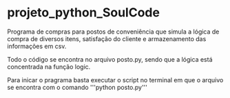 # projeto_python_SoulCode
Programa de compras para postos de conveniência que simula a lógica de compra de diversos itens, satisfação do cliente e armazenamento das informações em csv.

Todo o código se encontra no arquivo posto.py, sendo que a lógica está concentrada na função logic.

Para inicar o pragrama basta executar o script no terminal em que o arquivo se encontra com o comando '''python posto.py'''


